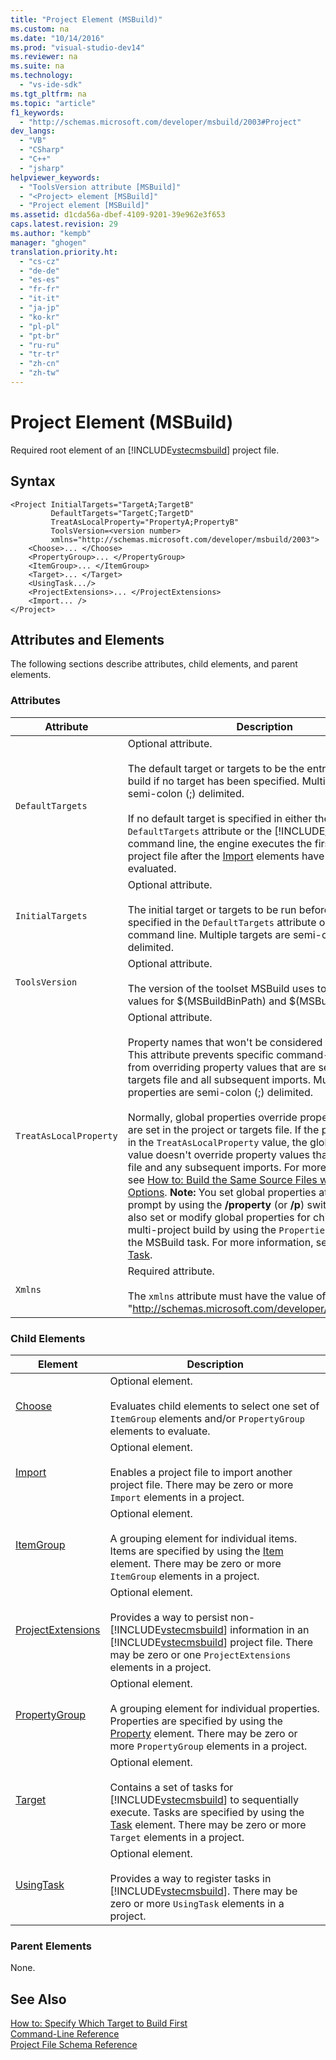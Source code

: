 ```yaml
---
title: "Project Element (MSBuild)"
ms.custom: na
ms.date: "10/14/2016"
ms.prod: "visual-studio-dev14"
ms.reviewer: na
ms.suite: na
ms.technology: 
  - "vs-ide-sdk"
ms.tgt_pltfrm: na
ms.topic: "article"
f1_keywords: 
  - "http://schemas.microsoft.com/developer/msbuild/2003#Project"
dev_langs: 
  - "VB"
  - "CSharp"
  - "C++"
  - "jsharp"
helpviewer_keywords: 
  - "ToolsVersion attribute [MSBuild]"
  - "<Project> element [MSBuild]"
  - "Project element [MSBuild]"
ms.assetid: d1cda56a-dbef-4109-9201-39e962e3f653
caps.latest.revision: 29
ms.author: "kempb"
manager: "ghogen"
translation.priority.ht: 
  - "cs-cz"
  - "de-de"
  - "es-es"
  - "fr-fr"
  - "it-it"
  - "ja-jp"
  - "ko-kr"
  - "pl-pl"
  - "pt-br"
  - "ru-ru"
  - "tr-tr"
  - "zh-cn"
  - "zh-tw"
---
```

# Project Element (MSBuild)
Required root element of an [!INCLUDE[vstecmsbuild](../extensibility/includes/vstecmsbuild_md.md)] project file.  
  
## Syntax  
  
```  
<Project InitialTargets="TargetA;TargetB"  
         DefaultTargets="TargetC;TargetD"  
         TreatAsLocalProperty="PropertyA;PropertyB"  
         ToolsVersion=<version number>  
         xmlns="http://schemas.microsoft.com/developer/msbuild/2003">  
    <Choose>... </Choose>  
    <PropertyGroup>... </PropertyGroup>  
    <ItemGroup>... </ItemGroup>  
    <Target>... </Target>  
    <UsingTask.../>  
    <ProjectExtensions>... </ProjectExtensions>  
    <Import... />  
</Project>  
```  
  
## Attributes and Elements  
 The following sections describe attributes, child elements, and parent elements.  
  
### Attributes  
  
|Attribute|Description|  
|---------------|-----------------|  
|`DefaultTargets`|Optional attribute.<br /><br /> The default target or targets to be the entry point of the build if no target has been specified. Multiple targets are semi-colon (;) delimited.<br /><br /> If no default target is specified in either the `DefaultTargets` attribute or the [!INCLUDE[vstecmsbuild](../extensibility/includes/vstecmsbuild_md.md)] command line, the engine executes the first target in the project file after the [Import](../reference/import-element--msbuild-.md) elements have been evaluated.|  
|`InitialTargets`|Optional attribute.<br /><br /> The initial target or targets to be run before the targets specified in the `DefaultTargets` attribute or on the command line. Multiple targets are semi-colon (;) delimited.|  
|`ToolsVersion`|Optional attribute.<br /><br /> The version of the toolset MSBuild uses to determine the values for $(MSBuildBinPath) and $(MSBuildToolsPath).|  
|`TreatAsLocalProperty`|Optional attribute.<br /><br /> Property names that won't be considered to be global. This attribute prevents specific command-line properties from overriding property values that are set in a project or targets file and all subsequent imports. Multiple properties are semi-colon (;) delimited.<br /><br /> Normally, global properties override property values that are set in the project or targets file. If the property is listed in the `TreatAsLocalProperty` value, the global property value doesn't override property values that are set in that file and any subsequent imports. For more information, see [How to: Build the Same Source Files with Different Options](../reference/how-to--build-the-same-source-files-with-different-options.md). **Note:**  You set global properties  at a command prompt by using the **/property** (or **/p**) switch. You can also set or modify global properties for child projects in a multi-project build by using the `Properties` attribute of the MSBuild task. For more information, see [MSBuild Task](../reference/msbuild-task.md).|  
|`Xmlns`|Required attribute.<br /><br /> The `xmlns` attribute must have the value of "http://schemas.microsoft.com/developer/msbuild/2003".|  
  
### Child Elements  
  
|Element|Description|  
|-------------|-----------------|  
|[Choose](../reference/choose-element--msbuild-.md)|Optional element.<br /><br /> Evaluates child elements to select one set of `ItemGroup` elements and/or `PropertyGroup` elements to evaluate.|  
|[Import](../reference/import-element--msbuild-.md)|Optional element.<br /><br /> Enables a project file to import another project file. There may be zero or more `Import` elements in a project.|  
|[ItemGroup](../reference/itemgroup-element--msbuild-.md)|Optional element.<br /><br /> A grouping element for individual items. Items are specified by using the [Item](../reference/item-element--msbuild-.md) element. There may be zero or more `ItemGroup` elements in a project.|  
|[ProjectExtensions](../reference/projectextensions-element--msbuild-.md)|Optional element.<br /><br /> Provides a way to persist non-[!INCLUDE[vstecmsbuild](../extensibility/includes/vstecmsbuild_md.md)] information in an [!INCLUDE[vstecmsbuild](../extensibility/includes/vstecmsbuild_md.md)] project file. There may be zero or one `ProjectExtensions` elements in a project.|  
|[PropertyGroup](../reference/propertygroup-element--msbuild-.md)|Optional element.<br /><br /> A grouping element for individual properties. Properties are specified by using the [Property](../reference/property-element--msbuild-.md) element. There may be zero or more `PropertyGroup` elements in a project.|  
|[Target](../reference/target-element--msbuild-.md)|Optional element.<br /><br /> Contains a set of tasks for [!INCLUDE[vstecmsbuild](../extensibility/includes/vstecmsbuild_md.md)] to sequentially execute. Tasks are specified by using the [Task](../reference/task-element--msbuild-.md) element. There may be zero or more `Target` elements in a project.|  
|[UsingTask](../reference/usingtask-element--msbuild-.md)|Optional element.<br /><br /> Provides a way to register tasks in [!INCLUDE[vstecmsbuild](../extensibility/includes/vstecmsbuild_md.md)]. There may be zero or more `UsingTask` elements in a project.|  
  
### Parent Elements  
 None.  
  
## See Also  
 [How to: Specify Which Target to Build First](../reference/how-to--specify-which-target-to-build-first.md)   
 [Command-Line Reference](../reference/msbuild-command-line-reference.md)   
 [Project File Schema Reference](../reference/msbuild-project-file-schema-reference.md)